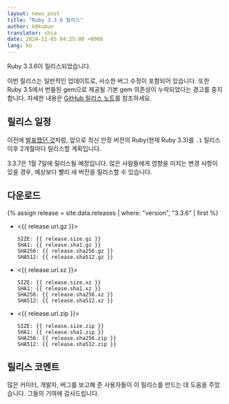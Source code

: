 ```yaml
---
layout: news_post
title: "Ruby 3.3.6 릴리스"
author: k0kubun
translator: shia
date: 2024-11-05 04:25:00 +0000
lang: ko
---
```


Ruby 3.3.6이 릴리스되었습니다.

이번 릴리스는 일반적인 업데이트로, 사소한 버그 수정이 포함되어 있습니다.
또한 Ruby 3.5에서 번들된 gem으로 제공될 기본 gem 의존성이 누락되었다는 경고를 중지합니다.
자세한 내용은 [GitHub 릴리스 노트](https://github.com/ruby/ruby/releases/tag/v3_3_6)를 참조하세요.

## 릴리스 일정

이전에 [발표했던 것](https://www.ruby-lang.org/ko/news/2024/07/09/ruby-3-3-4-released/)처럼, 앞으로 최신 안정 버전의 Ruby(현재 Ruby 3.3)를 `.1` 릴리스 이후 2개월마다 릴리스할 계획입니다.

3.3.7은 1월 7일에 릴리스될 예정입니다. 많은 사람들에게 영향을 미치는 변경 사항이 있을 경우, 예상보다 빨리 새 버전을 릴리스할 수 있습니다.

## 다운로드

{% assign release = site.data.releases | where: "version", "3.3.6" | first %}

* <{{ release.url.gz }}>

      SIZE: {{ release.size.gz }}
      SHA1: {{ release.sha1.gz }}
      SHA256: {{ release.sha256.gz }}
      SHA512: {{ release.sha512.gz }}

* <{{ release.url.xz }}>

      SIZE: {{ release.size.xz }}
      SHA1: {{ release.sha1.xz }}
      SHA256: {{ release.sha256.xz }}
      SHA512: {{ release.sha512.xz }}

* <{{ release.url.zip }}>

      SIZE: {{ release.size.zip }}
      SHA1: {{ release.sha1.zip }}
      SHA256: {{ release.sha256.zip }}
      SHA512: {{ release.sha512.zip }}

## 릴리스 코멘트

많은 커미터, 개발자, 버그를 보고해 준 사용자들이 이 릴리스를 만드는 데 도움을 주었습니다.
그들의 기여에 감사드립니다.

